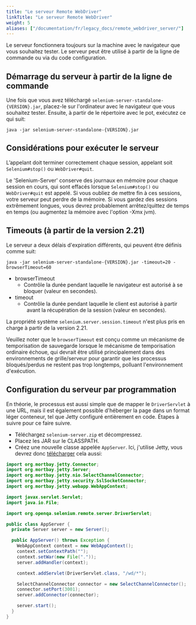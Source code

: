```yaml
---
title: "Le serveur Remote WebDriver"
linkTitle: "Le serveur Remote WebDriver"
weight: 5
aliases: ["/documentation/fr/legacy_docs/remote_webdriver_server/"]
---
```


Le serveur fonctionnera toujours sur la machine avec le navigateur que vous souhaitez
tester. Le serveur peut être utilisé à partir de la ligne de commande ou via du code
configuration.

## Démarrage du serveur à partir de la ligne de commande

Une fois que vous avez téléchargé `selenium-server-standalone-{VERSION}.jar`,
placez-le sur l'ordinateur avec le navigateur que vous souhaitez tester. Ensuite, à partir de
le répertoire avec le pot, exécutez ce qui suit:

```shell
java -jar selenium-server-standalone-{VERSION}.jar
```

## Considérations pour exécuter le serveur

L’appelant doit terminer correctement chaque session, appelant
soit `Selenium#stop()` ou `WebDriver#quit`.

Le 'Selenium-Server' conserve des journaux en mémoire pour chaque session en cours,
qui sont effacés lorsque `Selenium#stop()` ou `WebDriver#quit` est appelé. Si
vous oubliez de mettre fin à ces sessions, votre serveur peut perdre de la mémoire. Si
vous gardez des sessions extrêmement longues, vous devrez probablement
arrêtez/quittez de temps en temps (ou augmentez la mémoire avec l'option -Xmx jvm).

## Timeouts (à partir de la version 2.21)

Le serveur a deux délais d'expiration différents, qui peuvent être définis comme suit:

```shell
java -jar selenium-server-standalone-{VERSION}.jar -timeout=20 -browserTimeout=60
```

* browserTimeout
  * Contrôle la durée pendant laquelle le navigateur est autorisé à se bloquer (valeur en secondes).
* timeout
  * Contrôle la durée pendant laquelle le client est autorisé à partir
      avant la récupération de la session (valeur en secondes).

La propriété système `selenium.server.session.timeout`
n'est plus pris en charge à partir de la version 2.21.

Veuillez noter que le `browserTimeout`
est conçu comme un mécanisme de temporisation de sauvegarde
lorsque le mécanisme de temporisation ordinaire échoue,
qui devrait être utilisé principalement dans des environnements de grille/serveur
pour garantir que les processus bloqués/perdus ne restent pas trop longtemps,
polluant l'environnement d'exécution.

## Configuration du serveur par programmation

En théorie, le processus est aussi simple que de mapper le `DriverServlet` à
une URL, mais il est également possible d'héberger la page dans un format léger
conteneur, tel que Jetty configuré entièrement en code. Étapes à suivre pour ce faire
suivre.

* Téléchargez `selenium-server.zip` et décompressez. 
* Placez les JAR sur le CLASSPATH. 
* Créez une nouvelle classe appelée `AppServer`. Ici, j'utilise
Jetty, vous devrez donc [télécharger](//www.eclipse.org/jetty/download.html)
cela aussi:

```java
import org.mortbay.jetty.Connector;
import org.mortbay.jetty.Server;
import org.mortbay.jetty.nio.SelectChannelConnector;
import org.mortbay.jetty.security.SslSocketConnector;
import org.mortbay.jetty.webapp.WebAppContext;

import javax.servlet.Servlet;
import java.io.File;

import org.openqa.selenium.remote.server.DriverServlet;

public class AppServer {
  private Server server = new Server();

  public AppServer() throws Exception {
    WebAppContext context = new WebAppContext();
    context.setContextPath("");
    context.setWar(new File("."));
    server.addHandler(context);

    context.addServlet(DriverServlet.class, "/wd/*");

    SelectChannelConnector connector = new SelectChannelConnector();
    connector.setPort(3001);
    server.addConnector(connector);

    server.start();
  }
}
```

